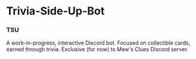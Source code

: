 # Trivia-Side-Up-Bot
### TSU
A work-in-progress, interactive Discord bot. Focused on collectible cards, earned through trivia. Exclusive (for now) to Mew's Clues Discord server.
